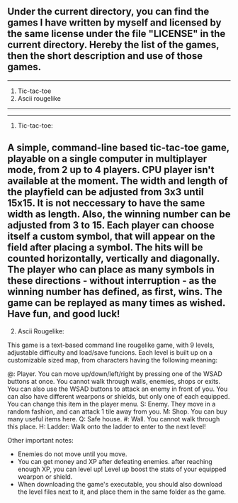 Under the current directory, you can find the games I have written by myself and licensed by the same license under the file "LICENSE" in the current directory.
Hereby the list of the games, then the short description and use of those games.
----------------------------------------------------------------------------------------------------------------------------------------------------------------
----------------------------------------------------------------------------------------------------------------------------------------------------------------

1. Tic-tac-toe
2. Ascii rougelike
----------------------------------------------------------------------------------------------------------------------------------------------------------------
----------------------------------------------------------------------------------------------------------------------------------------------------------------

1. Tic-tac-toe:

A simple, command-line based tic-tac-toe game, playable on a single computer in multiplayer mode, from 2 up to 4 players. CPU player isn't available at the
moment.
The width and length of the playfield can be adjusted from 3x3 until 15x15. It is not neccessary to have the same width as length. Also, the winning number
can be adjusted from 3 to 15.
Each player can choose itself a custom symbol, that will appear on the field after placing a symbol. The hits will be counted horizontally, vertically and
diagonally. The player who can place as many symbols in these directions - without interruption - as the winning number has defined, as first, wins.
The game can be replayed as many times as wished. Have fun, and good luck!
-----------------------------------------------------------------------------------------------------------------------------------------

2. Ascii Rougelike:

This game is a text-based command line rougelike game, with 9 levels, adjustable difficulty and load/save funcions.
Each level is built up on a customizable sized map, from characters having the following meaning:

@: Player. You can move up/down/left/right by pressing one of the WSAD buttons at once. You cannot walk through walls, enemies, shops
        or exits. You can also use the WSAD buttons to attack an enemy in front of you. You can also have different wearpons or shields,
        but only one of each equipped. You can change this item in the player menu.
S: Enemy. They move in a random fashion, and can attack 1 tile away from you.
M: Shop. You can buy many useful items here.
Q: Safe house.
#: Wall. You cannot walk through this place.
H: Ladder: Walk onto the ladder to enter to the next level!

Other important notes:
- Enemies do not move until you move.
- You can get money and XP after defeating enemies. after reaching enough XP, you can level up! Level up boost the stats of your equipped wearpon or shield.
- When downloading the game's executable, you should also download the level files next to it, and place them in the same folder as
the game.
